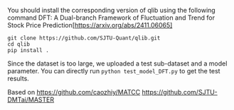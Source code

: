 You should install the corresponding version of qlib using the following command 
DFT: A Dual-branch Framework of Fluctuation and Trend for Stock Price Prediction[https://arxiv.org/abs/2411.06065]
```
git clone https://github.com/SJTU-Quant/qlib.git
cd qlib
pip install .
```

Since the dataset is too large, we uploaded a test sub-dataset and a model parameter. 
You can directly run `python test_model_DFT.py` to get the test results.


Based on https://github.com/caozhiy/MATCC   https://github.com/SJTU-DMTai/MASTER



